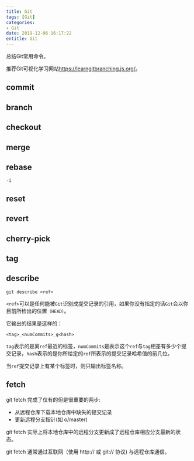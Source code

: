 ```yaml
---
title: Git
tags: [Git]
categories:
- Git
date: 2019-12-06 16:17:22
entitle: Git
---
```


总结Git常用命令。

推荐Git可视化学习网站<https://learngitbranching.js.org/>。

<!--more-->

## commit

## branch

## checkout

## merge

## rebase


`-i`

## reset

## revert

## cherry-pick


## tag

## describe

```git
git describe <ref>
```

``<ref>``可以是任何能被`Git`识别成提交记录的引用，如果你没有指定的话`Git`会以你目前所检出的位置``（HEAD）``。

它输出的结果是这样的：

```
<tag>_<numCommits>_g<hash>
```

`tag`表示的是离`ref`最近的标签，`numCommits`是表示这个`ref`与`tag`相差有多少个提交记录，`hash`表示的是你所给定的`ref`所表示的提交记录哈希值的前几位。

当`ref`提交记录上有某个标签时，则只输出标签名称。


## fetch

git fetch 完成了仅有的但是很重要的两步:

* 从远程仓库下载本地仓库中缺失的提交记录
* 更新远程分支指针(如 o/master)


git fetch 实际上将本地仓库中的远程分支更新成了远程仓库相应分支最新的状态。

git fetch 通常通过互联网（使用 http:// 或 git:// 协议) 与远程仓库通信。

